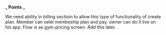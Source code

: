 **_ Points _**

We need ability in billing sectioin to allow this type of functionality of create plan.
Member can selet membeship plan and pay. owner can do it live on his app. Flow is as gym-pricing screen. Add this later.
